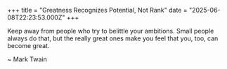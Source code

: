 +++
title = "Greatness Recognizes Potential, Not Rank"
date = "2025-06-08T22:23:53.000Z"
+++

Keep away from people who try to belittle your ambitions. Small people
always do that, but the really great ones make you feel that you, too, can
become great.

 ~ Mark Twain
